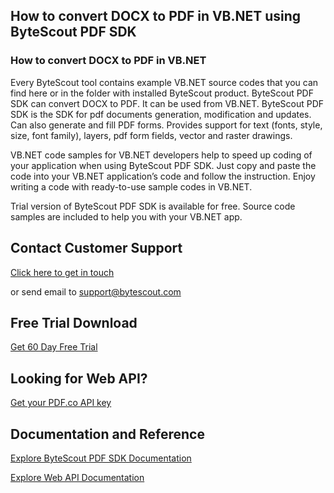 ## How to convert DOCX to PDF in VB.NET using ByteScout PDF SDK

### How to convert DOCX to PDF in VB.NET

Every ByteScout tool contains example VB.NET source codes that you can find here or in the folder with installed ByteScout product. ByteScout PDF SDK can convert DOCX to PDF. It can be used from VB.NET. ByteScout PDF SDK is the SDK for pdf documents generation, modification and updates. Can also generate and fill PDF forms. Provides support for text (fonts, style, size, font family), layers, pdf form fields, vector and raster drawings.

VB.NET code samples for VB.NET developers help to speed up coding of your application when using ByteScout PDF SDK. Just copy and paste the code into your VB.NET application’s code and follow the instruction. Enjoy writing a code with ready-to-use sample codes in VB.NET.

Trial version of ByteScout PDF SDK is available for free. Source code samples are included to help you with your VB.NET app.

## Contact Customer Support

[Click here to get in touch](https://bytescout.zendesk.com/hc/en-us/requests/new?subject=ByteScout%20PDF%20SDK%20Question)

or send email to [support@bytescout.com](mailto:support@bytescout.com?subject=ByteScout%20PDF%20SDK%20Question) 

## Free Trial Download

[Get 60 Day Free Trial](https://bytescout.com/download/web-installer?utm_source=github-readme)

## Looking for Web API? 

[Get your PDF.co API key](https://pdf.co/documentation/api?utm_source=github-readme)

## Documentation and Reference

[Explore ByteScout PDF SDK Documentation](https://bytescout.com/documentation/index.html?utm_source=github-readme)

[Explore Web API Documentation](https://pdf.co/documentation/api?utm_source=github-readme)